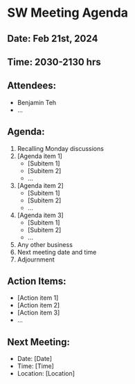 # SW Meeting Agenda

## Date: Feb 21st, 2024

## Time: 2030-2130 hrs

## Attendees:

- Benjamin Teh
- ...

## Agenda:

1. Recalling Monday discussions
2. [Agenda item 1]
   - [Subitem 1]
   - [Subitem 2]
   - ...
3. [Agenda item 2]
   - [Subitem 1]
   - [Subitem 2]
   - ...
4. [Agenda item 3]
   - [Subitem 1]
   - [Subitem 2]
   - ...
5. Any other business
6. Next meeting date and time
7. Adjournment

## Action Items:

- [Action item 1]
- [Action item 2]
- [Action item 3]
- ...

## Next Meeting:

- Date: [Date]
- Time: [Time]
- Location: [Location]
